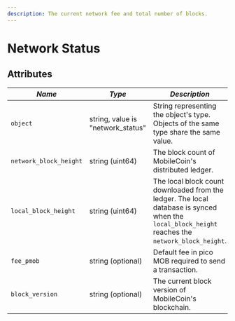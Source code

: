 ```yaml
---
description: The current network fee and total number of blocks.
---
```


# Network Status

## Attributes

| _Name_                 | _Type_                            | _Description_                                                                                                                                    |
|------------------------|-----------------------------------|--------------------------------------------------------------------------------------------------------------------------------------------------|
| `object`               | string, value is "network_status" | String representing the object's type. Objects of the same type share the same value.                                                            |
| `network_block_height` | string (uint64)                   | The block count of MobileCoin's distributed ledger.                                                                                              |
| `local_block_height`   | string (uint64)                   | The local block count downloaded from the ledger. The local database is synced when the `local_block_height` reaches the `network_block_height`. |
| `fee_pmob`             | string (optional)                 | Default fee in pico MOB required to send a transaction.                                                                                          |
| `block_version`        | string (optional)                 | The current block version of MobileCoin's blockchain.                                                                                            |
